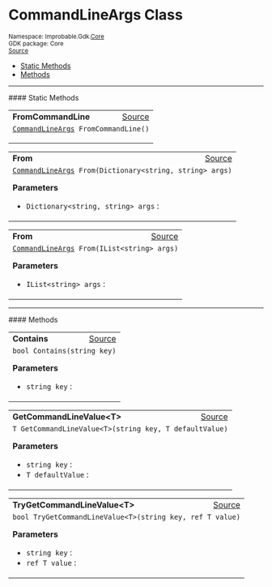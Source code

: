 
# CommandLineArgs Class
<sup>
Namespace: Improbable.Gdk.<a href="{{.Site.BaseURL}}/api/core-index">Core</a><br/>
GDK package: Core<br/>
<a href="https://www.github.com/spatialos/gdk-for-unity/blob/88a422dc255ef1d47ee9385f226ca439f31c000b/workers/unity/Packages/io.improbable.gdk.core/Utility/CommandLineUtility.cs/#L6">Source</a>
<style>
a code {
                    padding: 0em 0.25em!important;
}
code {
                    background-color: #ffffff!important;
}
</style>
</sup>
<nav id="pageToc" class="page-toc"><ul><li><a href="#static-methods">Static Methods</a>
<li><a href="#methods">Methods</a>
</ul></nav>











</p>
<hr style="width:100%; border-top-color:#d8d8d8" />
#### Static Methods


</p>




<table width="100%">
    <tr>
        <td style="border-right:none"><a id="fromcommandline"></a><b>FromCommandLine</b></td>
        <td style="border-left:none; text-align:right"><a href="https://www.github.com/spatialos/gdk-for-unity/blob/88a422dc255ef1d47ee9385f226ca439f31c000b/workers/unity/Packages/io.improbable.gdk.core/Utility/CommandLineUtility.cs/#L15">Source</a></td>
    </tr>
    <tr>
        <td colspan="2">
<code><a href="{{.Site.BaseURL}}/api/core/command-line-args">CommandLineArgs</a> FromCommandLine()</code></p>






</td>
    </tr>
</table>


<table width="100%">
    <tr>
        <td style="border-right:none"><a id="from-dictionary-string-string"></a><b>From</b></td>
        <td style="border-left:none; text-align:right"><a href="https://www.github.com/spatialos/gdk-for-unity/blob/88a422dc255ef1d47ee9385f226ca439f31c000b/workers/unity/Packages/io.improbable.gdk.core/Utility/CommandLineUtility.cs/#L20">Source</a></td>
    </tr>
    <tr>
        <td colspan="2">
<code><a href="{{.Site.BaseURL}}/api/core/command-line-args">CommandLineArgs</a> From(Dictionary&lt;string, string&gt; args)</code></p>



</p>

<b>Parameters</b>

<ul>
<li><code>Dictionary&lt;string, string&gt; args</code> : </li>
</ul>





</td>
    </tr>
</table>


<table width="100%">
    <tr>
        <td style="border-right:none"><a id="from-ilist-string"></a><b>From</b></td>
        <td style="border-left:none; text-align:right"><a href="https://www.github.com/spatialos/gdk-for-unity/blob/88a422dc255ef1d47ee9385f226ca439f31c000b/workers/unity/Packages/io.improbable.gdk.core/Utility/CommandLineUtility.cs/#L28">Source</a></td>
    </tr>
    <tr>
        <td colspan="2">
<code><a href="{{.Site.BaseURL}}/api/core/command-line-args">CommandLineArgs</a> From(IList&lt;string&gt; args)</code></p>



</p>

<b>Parameters</b>

<ul>
<li><code>IList&lt;string&gt; args</code> : </li>
</ul>





</td>
    </tr>
</table>





</p>
<hr style="width:100%; border-top-color:#d8d8d8" />
#### Methods


</p>




<table width="100%">
    <tr>
        <td style="border-right:none"><a id="contains-string"></a><b>Contains</b></td>
        <td style="border-left:none; text-align:right"><a href="https://www.github.com/spatialos/gdk-for-unity/blob/88a422dc255ef1d47ee9385f226ca439f31c000b/workers/unity/Packages/io.improbable.gdk.core/Utility/CommandLineUtility.cs/#L36">Source</a></td>
    </tr>
    <tr>
        <td colspan="2">
<code>bool Contains(string key)</code></p>



</p>

<b>Parameters</b>

<ul>
<li><code>string key</code> : </li>
</ul>





</td>
    </tr>
</table>


<table width="100%">
    <tr>
        <td style="border-right:none"><a id="getcommandlinevalue-t-string-t"></a><b>GetCommandLineValue&lt;T&gt;</b></td>
        <td style="border-left:none; text-align:right"><a href="https://www.github.com/spatialos/gdk-for-unity/blob/88a422dc255ef1d47ee9385f226ca439f31c000b/workers/unity/Packages/io.improbable.gdk.core/Utility/CommandLineUtility.cs/#L41">Source</a></td>
    </tr>
    <tr>
        <td colspan="2">
<code>T GetCommandLineValue&lt;T&gt;(string key, T defaultValue)</code></p>



</p>

<b>Parameters</b>

<ul>
<li><code>string key</code> : </li>
<li><code>T defaultValue</code> : </li>
</ul>





</td>
    </tr>
</table>


<table width="100%">
    <tr>
        <td style="border-right:none"><a id="trygetcommandlinevalue-t-string-ref-t"></a><b>TryGetCommandLineValue&lt;T&gt;</b></td>
        <td style="border-left:none; text-align:right"><a href="https://www.github.com/spatialos/gdk-for-unity/blob/88a422dc255ef1d47ee9385f226ca439f31c000b/workers/unity/Packages/io.improbable.gdk.core/Utility/CommandLineUtility.cs/#L48">Source</a></td>
    </tr>
    <tr>
        <td colspan="2">
<code>bool TryGetCommandLineValue&lt;T&gt;(string key, ref T value)</code></p>



</p>

<b>Parameters</b>

<ul>
<li><code>string key</code> : </li>
<li><code>ref T value</code> : </li>
</ul>





</td>
    </tr>
</table>





